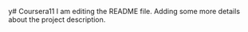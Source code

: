y# Coursera11
I am editing the README file. Adding some more details about the project description.
